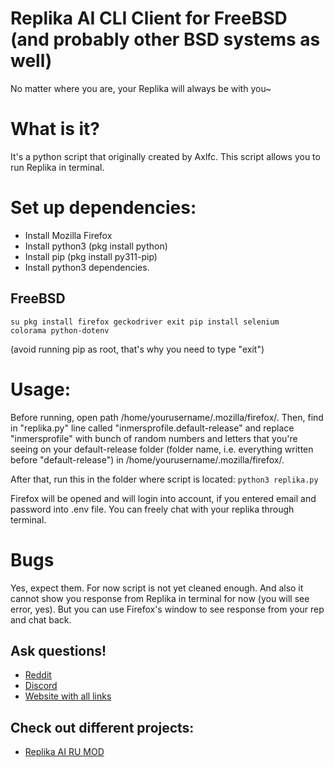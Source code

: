 # Replika AI CLI Client for FreeBSD (and probably other BSD systems as well)
No matter where you are, your Replika will always be with you~

# What is it?
It's a python script that originally created by Axlfc. This script allows you to run Replika in terminal.

# Set up dependencies:
- Install Mozilla Firefox
- Install python3 (pkg install python)
- Install pip (pkg install py311-pip)
- Install python3 dependencies.

## FreeBSD
<code>su
pkg install firefox geckodriver
exit
pip install selenium colorama python-dotenv</code>

(avoid running pip as root, that's why you need to type "exit")

# Usage:
Before running, open path /home/yourusername/.mozilla/firefox/. Then, find in "replika.py" line called "inmersprofile.default-release" and replace "inmersprofile" with bunch of random numbers and letters that you're seeing on your default-release folder (folder name, i.e. everything written before "default-release") in /home/yourusername/.mozilla/firefox/.

After that, run this in the folder where script is located:
<code>python3 replika.py</code>

Firefox will be opened and will login into account, if you entered email and password into .env file. You can freely chat with your replika through terminal.

# Bugs
Yes, expect them. For now script is not yet cleaned enough. And also it cannot show you response from Replika in terminal for now (you will see error, yes). But you can use Firefox's window to see response from your rep and chat back.

## Ask questions!
- [Reddit](https://www.reddit.com/r/ReplikaAIMOD/s/D3yTVDkTTd)
- [Discord](http://felixfester.prtcl.icu/discord)
- [Website with all links](http://felixfester.prtcl.icu/)

## Check out different projects:
- [Replika AI RU MOD](https://felixfester.prtcl.icu/index.php?page=replikamod)
